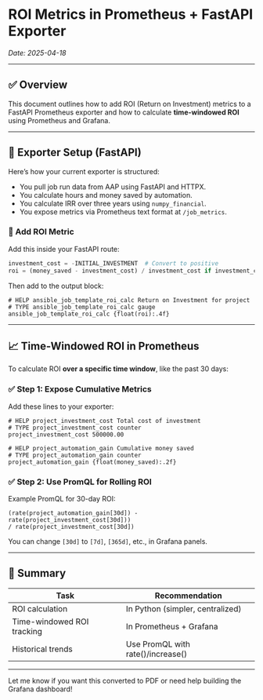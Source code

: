 # ROI Metrics in Prometheus + FastAPI Exporter

*Date: 2025-04-18*

---

## ✅ Overview

This document outlines how to add ROI (Return on Investment) metrics to a FastAPI Prometheus exporter and how to calculate **time-windowed ROI** using Prometheus and Grafana.

---

## 🚀 Exporter Setup (FastAPI)

Here’s how your current exporter is structured:

- You pull job run data from AAP using FastAPI and HTTPX.
- You calculate hours and money saved by automation.
- You calculate IRR over three years using `numpy_financial`.
- You expose metrics via Prometheus text format at `/job_metrics`.

### 🧩 Add ROI Metric

Add this inside your FastAPI route:

```python
investment_cost = -INITIAL_INVESTMENT  # Convert to positive
roi = (money_saved - investment_cost) / investment_cost if investment_cost > 0 else 0
```

Then add to the output block:

```text
# HELP ansible_job_template_roi_calc Return on Investment for project
# TYPE ansible_job_template_roi_calc gauge
ansible_job_template_roi_calc {float(roi):.4f}
```

---

## 📈 Time-Windowed ROI in Prometheus

To calculate ROI **over a specific time window**, like the past 30 days:

### ✅ Step 1: Expose Cumulative Metrics

Add these lines to your exporter:

```text
# HELP project_investment_cost Total cost of investment
# TYPE project_investment_cost counter
project_investment_cost 500000.00

# HELP project_automation_gain Cumulative money saved
# TYPE project_automation_gain counter
project_automation_gain {float(money_saved):.2f}
```

### ✅ Step 2: Use PromQL for Rolling ROI

Example PromQL for 30-day ROI:

```promql
(rate(project_automation_gain[30d]) - rate(project_investment_cost[30d]))
/ rate(project_investment_cost[30d])
```

You can change `[30d]` to `[7d]`, `[365d]`, etc., in Grafana panels.

---

## 🔁 Summary

| Task                        | Recommendation                  |
|-----------------------------|----------------------------------|
| ROI calculation             | In Python (simpler, centralized) |
| Time-windowed ROI tracking | In Prometheus + Grafana          |
| Historical trends           | Use PromQL with rate()/increase()|

---

Let me know if you want this converted to PDF or need help building the Grafana dashboard!
